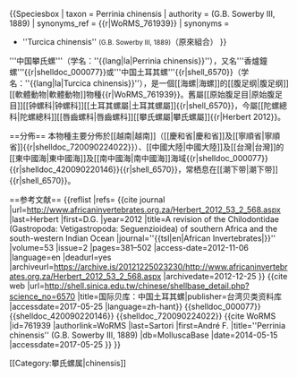 {{Speciesbox
| taxon = Perrinia chinensis
| authority = (G.B. Sowerby III, 1889)
| synonyms_ref = {{r|WoRMS_761939}}
| synonyms = 
* ''Turcica chinensis'' <small>(G.B. Sowerby III, 1889)</small>（原來組合）
}}

'''中国攀氏螺'''（学名：''{{lang|la|Perrinia chinensis}}''），又名'''香爐鐘螺'''{{r|shelldoc_000077}}或'''中国土耳其螺'''{{r|shell_6570}}（学名：''{{lang|la|Turcica chinensis}}''），是一個[[海螺|海螺]]的[[腹足纲|腹足纲]][[軟體動物|軟體動物]]物種{{r|WoRMS_761939}}。舊屬[[原始腹足目|原始腹足目]][[钟螺科|钟螺科]][[土耳其螺屬|土耳其螺屬]]{{r|shell_6570}}，今屬[[陀螺總科|陀螺總科]][[唇齒螺科|唇齒螺科]][[攀氏螺屬|攀氏螺屬]]{{r|Herbert 2012}}。

==分佈==
本物種主要分佈於[[越南|越南]]（[[慶和省|慶和省]]及[[寧順省|寧順省]]{{r|shelldoc_720090224022}}）、[[中國大陸|中國大陸]]及[[台灣|台灣]]的[[東中國海|東中國海]]及[[南中國海|南中國海]]海域{{r|shelldoc_000077}}{{r|shelldoc_420090220146}}{{r|shell_6570}}，常栖息在[[潮下带|潮下带]]{{r|shell_6570}}。

==参考文献==
{{reflist |refs=
<ref name="Herbert 2012">{{cite journal
 |url=http://www.africaninvertebrates.org.za/Herbert_2012_53_2_568.aspx
 |last=Herbert
 |first=D.G.
 |year=2012
 |title=A revision of the Chilodontidae (Gastropoda: Vetigastropoda: Seguenzioidea) of southern Africa and the south-western Indian Ocean
 |journal=''{{tsl|en|African Invertebrates|}}''
 |volume=53
 |issue=2
 |pages=381–502
 |access-date=2012-11-06
 |language=en
 |deadurl=yes
 |archiveurl=https://archive.is/20121225023230/http://www.africaninvertebrates.org.za/Herbert_2012_53_2_568.aspx
 |archivedate=2012-12-25
 }}</ref>
<ref name="shell_6570">{{cite web
|url=http://shell.sinica.edu.tw/chinese/shellbase_detail.php?science_no=6570
|title=国际贝库：中国土耳其螺|publisher=台湾贝类资料库
|accessdate=2017-05-25 |language=zh-hant}}</ref>
<ref name="shelldoc_000077">{{shelldoc_000077}}</ref>
<ref name="shelldoc_420090220146">{{shelldoc_420090220146}}</ref>
<ref name="shelldoc_720090224022">{{shelldoc_720090224022}}</ref>
<ref name="WoRMS_761939">{{cite WoRMS
 |id=761939    |authorlink=WoRMS
 |last=Sartori |first=André F.
 |title=''Perrinia chinensis'' (G.B. Sowerby III, 1889)
 |db=MolluscaBase
 |date=2014-05-15 |accessdate=2017-05-25 }}</ref>
}}

[[Category:攀氏螺属|chinensis]]